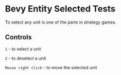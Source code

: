 # Bevy Entity Selected Tests
To select any unit is one of the parts in strategy games.

## Controls
`1` - to select a unit

`2` - to deselect a unit

`Mouse right click` - to move the selected unit
